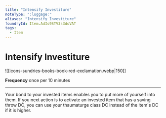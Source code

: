 ```yaml
---
title: "Intensify Investiture"
noteType: ":luggage:"
aliases: "Intensify Investiture"
foundryId: Item.AdIs9STV3s3doVAT
tags:
  - Item
---
```


# Intensify Investiture
![[icons-sundries-books-book-red-exclamation.webp|150]]

**Frequency** once per 10 minutes

* * *

Your bond to your invested items enables you to put more of yourself into them. If you next action is to activate an invested item that has a saving throw DC, you can use your thaumaturge class DC instead of the item's DC if it is higher.
